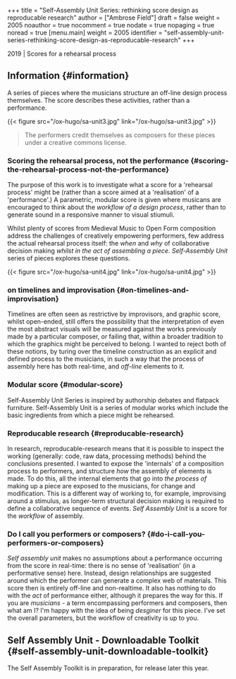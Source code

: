 +++
title = "Self-Assembly Unit Series: rethinking score design as reproducable research"
author = ["Ambrose Field"]
draft = false
weight = 2005
noauthor = true
nocomment = true
nodate = true
nopaging = true
noread = true
[menu.main]
  weight = 2005
  identifier = "self-assembly-unit-series-rethinking-score-design-as-reproducable-research"
+++

2019 | Scores for a rehearsal process


## Information {#information}

A series of pieces where the musicians structure an off-line
design process themselves. The score describes these activities, rather than a performance.

{{< figure src="/ox-hugo/sa-unit3.jpg" link="/ox-hugo/sa-unit3.jpg" >}}

> The performers credit themselves as composers for these pieces under a creative commons license.


### Scoring the rehearsal process, not the performance {#scoring-the-rehearsal-process-not-the-performance}

The purpose of this work is to investigate what a score for a 'rehearsal process' might be (rather than a score aimed at a 'realisation' of a 'performance'.) A parametric, modular score is given where musicans are encouraged to think about the _workflow of a design process_, rather than to generate sound in a responsive manner to visual stiumuli.

Whilst plenty of scores from Medieval Music to Open Form composition address the challenges of creatively empowering performers, few address the actual rehearsal process itself: the _when_ and _why_ of collaborative decision making _whilst in the act of assembling a piece_. _Self-Assembly Unit_ series of pieces explores these questions.

{{< figure src="/ox-hugo/sa-unit4.jpg" link="/ox-hugo/sa-unit4.jpg" >}}


### on timelines and improvisation {#on-timelines-and-improvisation}

Timelines are often seen as restrictive by improvisors, and graphic score, whilst open-ended, still offers the possibility that the interpretation of even the most abstract visuals will be measured against the works previously made by a particular composer, or failing that, within a broader tradition to which the graphics might be perceived to belong. I wanted to reject both of these notions, by turing over the timeline construction as an explicit and defined process to the musicians, in such a way that the process of assembly here has both real-time, and _off-line_ elements to it.


### Modular score {#modular-score}

Self-Assembly Unit Series is inspired by authorship debates and flatpack furniture. Self-Assembly Unit is a series of modular works which include the basic ingredients from which a piece might be rehearsed.


### Reproducable research {#reproducable-research}

In research, reproducable-research means that it is possible to inspect the working (generally: code, raw data, processing methods) behind the conclusions presented. I wanted to expose the 'internals' of a composition process to performers, and structure _how_ the assembly of elements is made. To do this, all the internal elements that go into _the process of_ making up a piece are exposed to the musicians, for change and modification. This is a different way of working to, for example, improvising around a stimulus, as longer-term structural decision making is required to define a collaborative sequence of events. _Self Assembly Unit_ is a score for the _workflow_ of assembly.


### Do I call you performers or composers? {#do-i-call-you-performers-or-composers}

_Self assembly unit_ makes no assumptions about a performance occurring from the score in real-time: there is no sense of 'realisation' (in a performative sense) here. Instead, design relationships are suggested around which the performer can generate a complex web of materials. This score then is entirely off-line and non-realtime. It also has nothing to do with the _act_ of performance either, although it prepares the way for this. If you are _musicians_ - a term encompassing performers and composers, then what am I? I'm happy with the idea of being _desginer_ for this piece. I've set the overall parameters, but the workflow of creativity is up to you.


## Self Assembly Unit - Downloadable Toolkit {#self-assembly-unit-downloadable-toolkit}

The Self Assembly Toolkit is in preparation, for release later this year.